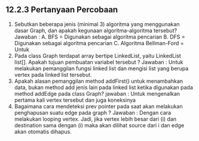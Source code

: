 ## 12.2.3 Pertanyaan Percobaan
1. Sebutkan beberapa jenis (minimal 3) algoritma yang menggunakan dasar Graph, dan apakah
kegunaan algoritma-algoritma tersebut?
Jawaban :
A. BFS = Digunakan sebagai algoritma pencarian
B. DFS = Digunakan sebagai algoritma pencarian
C. Algoritma Bellman-Ford = Untuk
2. Pada class Graph terdapat array bertipe LinkedList, yaitu LinkedList list[]. Apakah tujuan pembuatan
variabel tersebut ?
Jawaban :
Untuk melakukan pemanggilan fungsi linked list dan mengisi list yang berupa vertex pada linked list
tersebut.
3. Apakah alasan pemanggilan method addFirst() untuk menambahkan data, bukan method add jenis
lain pada linked list ketika digunakan pada method addEdge pada class Graph?
jawaban :
Untuk mengenalkan pertama kali vertex tersebut dan juga koneksinya
4. Bagaimana cara mendeteksi prev pointer pada saat akan melakukan penghapusan suatu edge pada
graph ?
Jawaban :
Dengan cara melakukan looping vertex. Jadi, jika vertex lebih besar dari (i) dan destination sama dengan
(i) maka akan dilihat source dari i dan edge akan otomatis dihapus.